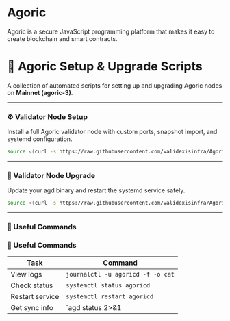 # Agoric
Agoric is a secure JavaScript programming platform that makes it easy to create blockchain and smart contracts.

# 🌟 Agoric Setup & Upgrade Scripts

A collection of automated scripts for setting up and upgrading Agoric nodes on **Mainnet (agoric-3)**.

---

### ⚙️ Validator  Node Setup  
Install a full Agoric validator node with custom ports, snapshot import, and systemd configuration.

~~~bash
source <(curl -s https://raw.githubusercontent.com/validexisinfra/Agoric/main/installmain.sh)
~~~
---

### 🔄 Validator Node Upgrade 
Update your agd binary and restart the systemd service safely.

~~~bash
source <(curl -s https://raw.githubusercontent.com/validexisinfra/Agoric/main/upgrademain.sh)
~~~

---

### 🧰 Useful Commands

### 🧰 Useful Commands

| Task            | Command                                 |
|-----------------|------------------------------------------|
| View logs       | `journalctl -u agoricd -f -o cat`        |
| Check status    | `systemctl status agoricd`              |
| Restart service | `systemctl restart agoricd`             |
| Get sync info   | `agd status 2>&1 | jq .SyncInfo`        |
